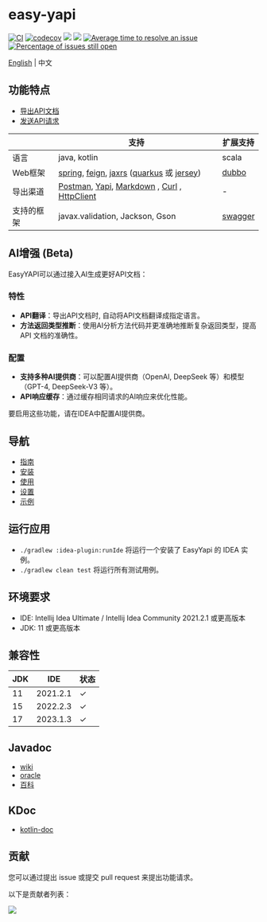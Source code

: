 # easy-yapi

[![CI](https://github.com/tangcent/easy-yapi/actions/workflows/ci.yml/badge.svg)](https://github.com/tangcent/easy-yapi/actions/workflows/ci.yml)
[![codecov](https://codecov.io/gh/tangcent/easy-yapi/branch/master/graph/badge.svg?token=J6RUGI54XV)](https://codecov.io/gh/tangcent/easy-yapi)
[![](https://img.shields.io/jetbrains/plugin/v/12458?color=blue&label=version)](https://plugins.jetbrains.com/plugin/12458-easyyapi)
[![](https://img.shields.io/jetbrains/plugin/d/12458)](https://plugins.jetbrains.com/plugin/12458-easyyapi)
[![Average time to resolve an issue](http://isitmaintained.com/badge/resolution/tangcent/easy-yapi.svg)](http://isitmaintained.com/project/tangcent/easy-yapi "Average time to resolve an issue")
[![Percentage of issues still open](http://isitmaintained.com/badge/open/tangcent/easy-yapi.svg)](http://isitmaintained.com/project/tangcent/easy-yapi "Percentage of issues still open")

[English](README.md) | 中文

## 功能特点

- [导出API文档](https://easyyapi.com/documents/use.html)
- [发送API请求](http://easyyapi.com/documents/call.html)

|            | 支持                                                                                                                                                                                                                                                                                      | 扩展支持                          |
|------------|-------------------------------------------------------------------------------------------------------------------------------------------------------------------------------------------------------------------------------------------------------------------------------------------|-----------------------------------|
| 语言       | java, kotlin                                                                                                                                                                                                                                                                              | scala                             |
| Web框架    | [spring](https://spring.io/), [feign](https://spring.io/projects/spring-cloud-openfeign), [jaxrs](https://www.oracle.com/technical-resources/articles/java/jax-rs.html) ([quarkus](https://quarkus.io/) 或 [jersey](https://eclipse-ee4j.github.io/jersey/))                              | [dubbo](https://dubbo.apache.org) |
| 导出渠道   | [Postman](https://easyyapi.com/documents/export2postman.html), [Yapi](https://easyyapi.com/documents/export2yapi.html), [Markdown](https://easyyapi.com/documents/export2markdown.html) , [Curl](https://curl.se/) , [HttpClient](https://plugins.jetbrains.com/plugin/13121-http-client) | -                                 |
| 支持的框架 | javax.validation, Jackson, Gson                                                                                                                                                                                                                                                           | [swagger](https://swagger.io/)    |

## AI增强 (Beta)

EasyYAPI可以通过接入AI生成更好API文档：

### 特性

- **API翻译**：导出API文档时, 自动将API文档翻译成指定语言。
- **方法返回类型推断**：使用AI分析方法代码并更准确地推断复杂返回类型，提高 API 文档的准确性。

### 配置

- **支持多种AI提供商**：可以配置AI提供商（OpenAI, DeepSeek 等）和模型（GPT-4, DeepSeek-V3 等）。
- **API响应缓存**：通过缓存相同请求的AI响应来优化性能。

要启用这些功能，请在IDEA中配置AI提供商。

## 导航

* [指南](https://easyyapi.com/documents/index.html)
* [安装](https://easyyapi.com/documents/installation.html)
* [使用](https://easyyapi.com/documents/use.html)
* [设置](https://easyyapi.com/setting/index.html)
* [示例](https://easyyapi.com/demo/index.html)

## 运行应用

- `./gradlew :idea-plugin:runIde` 将运行一个安装了 EasyYapi 的 IDEA 实例。
- `./gradlew clean test` 将运行所有测试用例。

## 环境要求

- IDE: Intellij Idea Ultimate / Intellij Idea Community 2021.2.1 或更高版本
- JDK: 11 或更高版本

## 兼容性

| JDK | IDE      | 状态 |
|-----|----------|------|
| 11  | 2021.2.1 | ✓    |
| 15  | 2022.2.3 | ✓    |
| 17  | 2023.1.3 | ✓    |

## Javadoc

- [wiki](https://en.wikipedia.org/wiki/Javadoc)
- [oracle](https://docs.oracle.com/javase/8/docs/technotes/tools/windows/javadoc.html)
- [百科](https://baike.baidu.com/item/javadoc)

## KDoc

- [kotlin-doc](https://kotlinlang.org/docs/reference/kotlin-doc.html)

## 贡献

您可以通过提出 issue 或提交 pull request 来提出功能请求。

以下是贡献者列表：

<a href="https://github.com/tangcent/easy-yapi/graphs/contributors">
  <img src="https://contrib.rocks/image?repo=tangcent/easy-yapi" />
</a> 